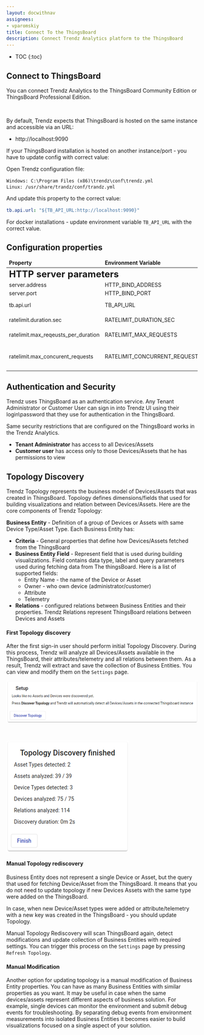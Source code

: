 ```yaml
---
layout: docwithnav
assignees:
- vparomskiy
title: Connect To the ThingsBoard
description: Connect Trendz Analytics platform to the ThingsBoard
---
```


* TOC
{:toc}


## Connect to ThingsBoard
You can connect Trendz Analytics to the ThingsBoard Community Edition or ThingsBoard Professional Edition.

<br/>

By default, Trendz expects that ThingsBoard is hosted on the same instance and accessible via an URL:
 
 - http://localhost:9090
    
If your ThingsBoard installation is hosted on another instance/port - you have to update config with correct value:

Open Trendz configuration file:

```
Windows: C:\Program Files (x86)\trendz\conf\trendz.yml
Linux: /usr/share/trandz/conf/trandz.yml
```
    
And update this property to the correct value:

```yml
tb.api.url: "${TB_API_URL:http://localhost:9090}"
```    
    
For docker installations - update environment variable ``TB_API_URL`` with the correct value.
   

## Configuration properties

<table>
  <thead>
      <tr>
          <td><b>Property</b></td><td><b>Environment Variable</b></td><td><b>Default Value</b></td><td><b>Description</b></td>
      </tr>
  </thead>
  <tbody>
      <tr>
          <td colspan="4"><span style="font-weight: bold; font-size: 24px;">HTTP server parameters</span></td>
      </tr>  
      <tr>
          <td>server.address</td>
          <td>HTTP_BIND_ADDRESS</td>
          <td>0.0.0.0</td>
          <td>HTTP Server bind address</td>
      </tr>
      <tr>
          <td>server.port</td>
          <td>HTTP_BIND_PORT</td>
          <td>8888</td>
          <td>HTTP Server bind port</td>
      </tr>
      <tr>
            <td>tb.api.url</td>
            <td>TB_API_URL</td>
            <td>http://localhost:9090</td>
            <td>ThingsBoard Cluster REST API url</td>
        </tr>
      <tr>
          <td>ratelimit.duration.sec</td>
          <td>RATELIMIT_DURATION_SEC</td>
          <td>1</td>
          <td>Control amount of api calls per duration</td>
      </tr>
      <tr>
          <td>ratelimit.max_reqeusts_per_duration</td>
          <td>RATELIMIT_MAX_REQUESTS</td>
          <td>5000</td>
          <td>Max number of allowed API calls per configured duration</td>
      </tr>
      <tr>
          <td>ratelimit.max_concurent_requests</td>
          <td>RATELIMIT_CONCURRENT_REQUESTS</td>
          <td>8</td>
          <td>Max number of concurrent API calls. Overrides RATELIMIT_MAX_REQUESTS limit</td>
      </tr>                    
  </tbody>
</table>

## Authentication and Security
Trendz uses ThingsBoard as an authentication service. Any Tenant Administrator or Customer User can sign in into Trendz UI using their login\password that they use for authentication in the ThingsBoard.

Same security restrictions that are configured on the ThingsBoard works in the Trendz Analytics. 

- **Tenant Administrator** has access to all Devices/Assets
- **Customer user** has access only to those Devices/Assets that he has permissions to view


## Topology Discovery
Trendz Topology represents the business model of Devices/Assets that was created in ThingsBoard. 
Topology defines dimensions/fields that used for building visualizations and relation between Devices/Assets.
Here are the core components of Trendz Topology:


**Business Entity** - Definition of a group of Devices or Assets with same Device Type/Asset Type. Each Business Entity has:

- **Criteria** - General properties that define how Devices/Assets fetched from the ThingsBoard
- **Business Entity Field** - Represent field that is used during building visualizations. Field contains data type, label and query parameters used during fetching data from The thingsBoard.
Here is a list of supported fields:
    - Entity Name - the name of the Device or Asset
    - Owner - who own device (administrator/customer)
    - Attribute
    - Telemetry
- **Relations** - configured relations between Business Entities and their properties. Trendz Relations represent ThingsBoard relations between Devices and Assets

#### First Topology discovery


After the first sign-in user should perform initial Topology Discovery. During this process, Trendz will analyze all Devices/Assets available in the ThingsBoard, their attributes/telemetry and all relations between them.
As a result, Trendz will extract and save the collection of Business Entities. You can view and modify them on the `Settings` page.

![image](/images/trendz/first-discovery.png)

<br/>

![image](/images/trendz/discover-results.png)
 
#### Manual Topology rediscovery
Business Entity does not represent a single Device or Asset, but the query that used for fetching Device/Asset from the ThingsBoard. It means that you do not need to update topology if new Devices Assets with the same type were added on the ThingsBoard.

In case, when new Device/Asset types were added or attribute/telemetry with a new key was created in the ThingsBoard - you should update Topology. 


Manual Topology Rediscovery will scan ThingsBoard again, detect modifications and update collection of Business Entities with required settings. 
You can trigger this process on the `Settings` page by pressing `Refresh Topology`.

 
#### Manual Modification
Another option for updating topology is a manual modification of Business Entity properties. You can have as many Business Entities with similar properties as you want. 
It may be useful in case when the same devices/assets represent different aspects of business solution. For example, single devices can monitor the environment and submit debug events for troubleshooting.
By separating debug events from environment measurements into isolated Business Entities it becomes easier to build visualizations focused on a single aspect of your solution.

